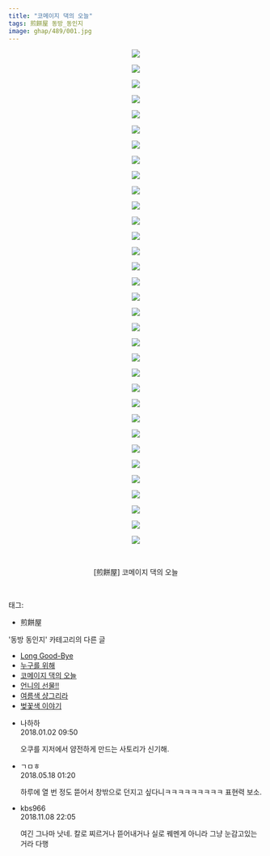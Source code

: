 ```yaml
---
title: "코메이지 댁의 오늘"
tags: 煎餅屋 동방_동인지
image: ghap/489/001.jpg
---
```

<div class="article">
<p style="text-align: center; clear: none; float: none;"><img src="{{ site.nasurl }}/ghap/489/001.jpg"/></p>
<p style="text-align: center; clear: none; float: none;"><img src="{{ site.nasurl }}/ghap/489/002.jpg"/></p>
<p style="text-align: center; clear: none; float: none;"><img src="{{ site.nasurl }}/ghap/489/003.jpg"/></p>
<p style="text-align: center; clear: none; float: none;"><img src="{{ site.nasurl }}/ghap/489/004.jpg"/></p>
<p style="text-align: center; clear: none; float: none;"><img src="{{ site.nasurl }}/ghap/489/005.jpg"/></p>
<p style="text-align: center; clear: none; float: none;"><img src="{{ site.nasurl }}/ghap/489/006.jpg"/></p>
<p style="text-align: center; clear: none; float: none;"><img src="{{ site.nasurl }}/ghap/489/007.jpg"/></p>
<p style="text-align: center; clear: none; float: none;"><img src="{{ site.nasurl }}/ghap/489/008.jpg"/></p>
<p style="text-align: center; clear: none; float: none;"><img src="{{ site.nasurl }}/ghap/489/009.jpg"/></p>
<p style="text-align: center; clear: none; float: none;"><img src="{{ site.nasurl }}/ghap/489/010.jpg"/></p>
<p style="text-align: center; clear: none; float: none;"><img src="{{ site.nasurl }}/ghap/489/011.jpg"/></p>
<p style="text-align: center; clear: none; float: none;"><img src="{{ site.nasurl }}/ghap/489/012.jpg"/></p>
<p style="text-align: center; clear: none; float: none;"><img src="{{ site.nasurl }}/ghap/489/013.jpg"/></p>
<p style="text-align: center; clear: none; float: none;"><img src="{{ site.nasurl }}/ghap/489/014.jpg"/></p>
<p style="text-align: center; clear: none; float: none;"><img src="{{ site.nasurl }}/ghap/489/015.jpg"/></p>
<p style="text-align: center; clear: none; float: none;"><img src="{{ site.nasurl }}/ghap/489/016.jpg"/></p>
<p style="text-align: center; clear: none; float: none;"><img src="{{ site.nasurl }}/ghap/489/017.jpg"/></p>
<p style="text-align: center; clear: none; float: none;"><img src="{{ site.nasurl }}/ghap/489/018.jpg"/></p>
<p style="text-align: center; clear: none; float: none;"><img src="{{ site.nasurl }}/ghap/489/019.jpg"/></p>
<p style="text-align: center; clear: none; float: none;"><img src="{{ site.nasurl }}/ghap/489/020.jpg"/></p>
<p style="text-align: center; clear: none; float: none;"><img src="{{ site.nasurl }}/ghap/489/021.jpg"/></p>
<p style="text-align: center; clear: none; float: none;"><img src="{{ site.nasurl }}/ghap/489/022.jpg"/></p>
<p style="text-align: center; clear: none; float: none;"><img src="{{ site.nasurl }}/ghap/489/023.jpg"/></p>
<p style="text-align: center; clear: none; float: none;"><img src="{{ site.nasurl }}/ghap/489/024.jpg"/></p>
<p style="text-align: center; clear: none; float: none;"><img src="{{ site.nasurl }}/ghap/489/025.jpg"/></p>
<p style="text-align: center; clear: none; float: none;"><img src="{{ site.nasurl }}/ghap/489/026.jpg"/></p>
<p style="text-align: center; clear: none; float: none;"><img src="{{ site.nasurl }}/ghap/489/027.jpg"/></p>
<p style="text-align: center; clear: none; float: none;"><img src="{{ site.nasurl }}/ghap/489/028.jpg"/></p>
<p style="text-align: center; clear: none; float: none;"><img src="{{ site.nasurl }}/ghap/489/029.jpg"/></p>
<p style="text-align: center; clear: none; float: none;"><img src="{{ site.nasurl }}/ghap/489/030.jpg"/></p>
<p style="text-align: center; clear: none; float: none;"><img src="{{ site.nasurl }}/ghap/489/031.jpg"/></p>
<p style="text-align: center; clear: none; float: none;"><img src="{{ site.nasurl }}/ghap/489/032.jpg"/></p>
<p style="text-align: center; clear: none; float: none;"><img src="{{ site.nasurl }}/ghap/489/033.jpg"/></p>
<p style="text-align: center; clear: none; float: none;"><br/></p>
<p style="text-align: center; clear: none; float: none;">[煎餅屋] 코메이지 댁의 오늘</p>
<p><br/></p>
</div><div class="tagTrail">
<p>태그: </p>
<ul>
<li>煎餅屋</li>
</ul>
</div><div class="another">
<p>'동방 동인지' 카테고리의 다른 글</p>
<ul>
<li><a href="/2016-06-22-ghap_491">Long Good-Bye</a></li>
<li><a href="/2016-06-22-ghap_490">누구를 위해</a></li>
<li><a href="/2016-06-22-ghap_489">코메이지 댁의 오늘</a></li>
<li><a href="/2016-06-22-ghap_488">언니의 선물!!</a></li>
<li><a href="/2016-06-22-ghap_487">여름색 샹그리라</a></li>
<li><a href="/2016-06-22-ghap_486">벚꽃색 이야기</a></li>
</ul>
</div><div class="cb_module cb_fluid">
<div class="cb_wrt cb_profile">
<div class="comment">
<ul>
<li class="cb_thumb_off" id="comment15164559">
<div class="cb_comment_area">
<div class="cb_info_area">
<div class="cb_section">
<span class="cb_nick_name">나하하</span>
</div>
<div class="cb_section">
<span class="cb_date">2018.01.02 09:50 </span>
</div>
</div>
<div class="cb_dsc_comment">
<p class="cb_dsc">
											오쿠를 지저에서 얌전하게 만드는 사토리가 신기해.
										</p>
</div>
</div></li>
<li class="cb_thumb_off" id="comment15258102">
<div class="cb_comment_area">
<div class="cb_info_area">
<div class="cb_section">
<span class="cb_nick_name">ㄱㅁㅎ</span>
</div>
<div class="cb_section">
<span class="cb_date">2018.05.18 01:20 </span>
</div>
</div>
<div class="cb_dsc_comment">
<p class="cb_dsc">
											하루에 열 번 정도 뜯어서 창밖으로 던지고 싶다니ㅋㅋㅋㅋㅋㅋㅋㅋㅋ 표현력 보소.
										</p>
</div>
</div></li>
<li class="cb_thumb_off" id="comment15370067">
<div class="cb_comment_area">
<div class="cb_info_area">
<div class="cb_section">
<span class="cb_nick_name">kbs966</span>
</div>
<div class="cb_section">
<span class="cb_date">2018.11.08 22:05 </span>
</div>
</div>
<div class="cb_dsc_comment">
<p class="cb_dsc">
											여긴 그나마 낫네. 칼로 찌르거나 뜯어내거나 실로 꿰멘게 아니라 그냥 눈감고있는거라 다행
										</p>
</div>
</div></li>
</ul>
</div>
</div><!-- commentList close -->
</div>